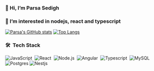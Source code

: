 ### 👋 Hi, I’m Parsa Sedigh
### 👀 I’m interested in nodejs, react and typescript
[![Parsa's GitHub stats](https://github-readme-stats.vercel.app/api?username=parsa-sedigh)](https://github.com/anuraghazra/github-readme-stats)
[![Top Langs](https://github-readme-stats.vercel.app/api/top-langs/?username=parsa-sedigh)](https://github.com/anuraghazra/github-readme-stats)

### 🛠 &nbsp;Tech Stack
![JavaScript](https://img.shields.io/badge/-JavaScript-05122A?style=flat&logo=javascript)&nbsp;
![React](https://img.shields.io/badge/-React-05122A?style=flat&logo=react)&nbsp;
![Node.js](https://img.shields.io/badge/-Node.js-05122A?style=flat&logo=node.js)&nbsp;
![Angular](https://img.shields.io/badge/-Angular-05122A?style=flat&logo=angular)&nbsp;
![Typescript](https://img.shields.io/badge/-TypeScript-05122A?style=flat&logo=typescript)&nbsp;
![MySQL](https://img.shields.io/badge/-MySQL-05122A?style=flat&logo=mysql)&nbsp;
![Postgres](https://img.shields.io/badge/postgres-05122A?style=falt&logo=postgresql)
![Nestjs](https://img.shields.io/badge/nestjs-05122A?style=falt&logo=nestjs)
